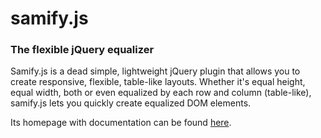 # samify.js

### The flexible jQuery equalizer

Samify.js is a dead simple, lightweight jQuery plugin that allows you to create responsive, flexible, table-like layouts. Whether it's equal height, equal width, both or even equalized by each row and column (table-like), samify.js lets you quickly create equalized DOM elements.

Its homepage with documentation can be found [here](https://gabsullice.github.io/samify.js).
